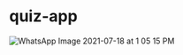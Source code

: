# quiz-app
![WhatsApp Image 2021-07-18 at 1 05 15 PM](https://user-images.githubusercontent.com/63553453/126059611-3b98fcb8-d203-41ad-ae68-969909922787.jpeg)

